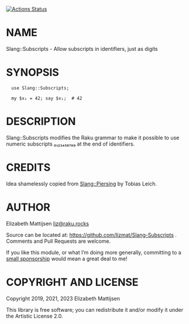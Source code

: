 [![Actions Status](https://github.com/lizmat/Slang-Subscripts/workflows/test/badge.svg)](https://github.com/lizmat/Slang-Subscripts/actions)

NAME
====

Slang::Subscripts - Allow subscripts in identifiers, just as digits

SYNOPSIS
========

```perl6
  use Slang::Subscripts;

  my $x₁ = 42; say $x₁;  # 42
```

DESCRIPTION
===========

Slang::Subscripts modifies the Raku grammar to make it possible to use numeric subscripts ₀₁₂₃₄₅₆₇₈₉ at the end of identifiers.

CREDITS
=======

Idea shamelessly copied from [Slang::Piersing](Slang::Piersing) by Tobias Leich.

AUTHOR
======

Elizabeth Mattijsen <liz@raku.rocks>

Source can be located at: https://github.com/lizmat/Slang-Subscripts . Comments and Pull Requests are welcome.

If you like this module, or what I’m doing more generally, committing to a [small sponsorship](https://github.com/sponsors/lizmat/) would mean a great deal to me!

COPYRIGHT AND LICENSE
=====================

Copyright 2019, 2021, 2023 Elizabeth Mattijsen

This library is free software; you can redistribute it and/or modify it under the Artistic License 2.0.

